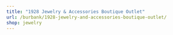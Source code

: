 ```yaml
---
title: "1928 Jewelry & Accessories Boutique Outlet"
url: /burbank/1928-jewelry-and-accessories-boutique-outlet/
shop: jewelry
---
```


